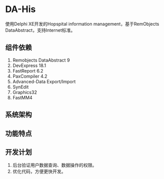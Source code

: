 # DA-His
使用Delphi XE开发的Hopspital information management，基于RemObjects DataAbstract，支持Internet标准。

## 组件依赖
1. Remobjects DataAbstract 9
2. DevExpress 18.1
3. FastReport 6.2
4. PaxCompiler 4.2
5. Advanced-Data Export/Import
6. SynEdit
7. Graphics32
8. FastMM4

## 系统架构


## 功能特点


## 开发计划
1. 后台验证用户数据查询、数据操作的权限。
2. 优化代码，方便更快开发。

